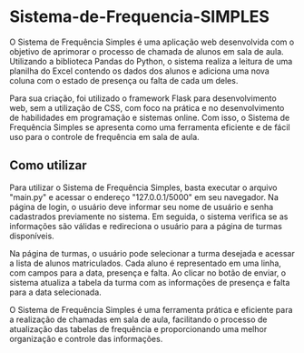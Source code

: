 # Sistema-de-Frequencia-SIMPLES
 
O Sistema de Frequência Simples é uma aplicação web desenvolvida com o objetivo de aprimorar o processo de chamada de alunos em sala de aula. Utilizando a biblioteca Pandas do Python, o sistema realiza a leitura de uma planilha do Excel contendo os dados dos alunos e adiciona uma nova coluna com o estado de presença ou falta de cada um deles.

Para sua criação, foi utilizado o framework Flask para desenvolvimento web, sem a utilização de CSS, com foco na prática e no desenvolvimento de habilidades em programação e sistemas online. Com isso, o Sistema de Frequência Simples se apresenta como uma ferramenta eficiente e de fácil uso para o controle de frequência em sala de aula.

## Como utilizar

Para utilizar o Sistema de Frequência Simples, basta executar o arquivo "main.py" e acessar o endereço "127.0.0.1/5000" em seu navegador. Na página de login, o usuário deve informar seu nome de usuário e senha cadastrados previamente no sistema. Em seguida, o sistema verifica se as informações são válidas e redireciona o usuário para a página de turmas disponíveis.

Na página de turmas, o usuário pode selecionar a turma desejada e acessar a lista de alunos matriculados. Cada aluno é representado em uma linha, com campos para a data, presença e falta. Ao clicar no botão de enviar, o sistema atualiza a tabela da turma com as informações de presença e falta para a data selecionada.

O Sistema de Frequência Simples é uma ferramenta prática e eficiente para a realização de chamadas em sala de aula, facilitando o processo de atualização das tabelas de frequência e proporcionando uma melhor organização e controle das informações.
